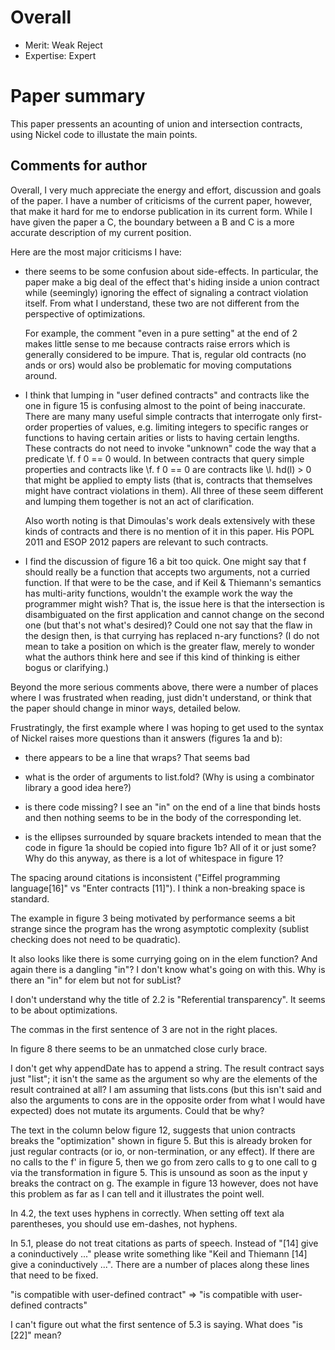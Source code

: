 # Overall

- Merit: Weak Reject
- Expertise: Expert

# Paper summary

This paper pressents an acounting of union and intersection contracts, using Nickel code to illustate the main points.

## Comments for author

Overall, I very much appreciate the energy and effort, discussion and goals of the paper. I have a number of criticisms of the current paper, however, that make it hard for me to endorse publication in its current form. While I have given the paper a C, the boundary between a B and C is a more accurate description of my current position.

Here are the most major criticisms I have:

- there seems to be some confusion about side-effects. In particular, the paper
  make a big deal of the effect that's hiding inside a union contract while
  (seemingly) ignoring the effect of signaling a contract violation itself. From
  what I understand, these two are not different from the perspective of
  optimizations.

  For example, the comment "even in a pure setting" at the end of 2 makes little
  sense to me because contracts raise errors which is generally considered to be
  impure. That is, regular old contracts (no ands or ors) would also be
  problematic for moving computations around.

- I think that lumping in "user defined contracts" and contracts like the one
   in figure 15 is confusing almost to the point of being inaccurate. There are
   many many useful simple contracts that interrogate only first-order
   properties of values, e.g. limiting integers to specific ranges or functions
   to having certain arities or lists to having certain lengths. These contracts
   do not need to invoke "unknown" code the way that a predicate \f. f 0 == 0
   would. In between contracts that query simple properties and contracts like
   \f. f 0 == 0 are contracts like \l. hd(l) > 0 that might be applied to empty
   lists (that is, contracts that themselves might have contract violations in
   them). All three of these seem different and lumping them together is not an
   act of clarification.

   Also worth noting is that Dimoulas's work deals extensively with these kinds
   of contracts and there is no mention of it in this paper. His POPL 2011 and
   ESOP 2012 papers are relevant to such contracts.

- I find the discussion of figure 16 a bit too quick. One might say that f
  should really be a function that accepts two arguments, not a curried
  function. If that were to be the case, and if Keil & Thiemann's semantics has
  multi-arity functions, wouldn't the example work the way the programmer might
  wish? That is, the issue here is that the intersection is disambiguated on
  the first application and cannot change on the second one (but that's not
  what's desired)? Could one not say that the flaw in the design then, is that
  currying has replaced n-ary functions? (I do not mean to take a position on
  which is the greater flaw, merely to wonder what the authors think here and
  see if this kind of thinking is either bogus or clarifying.)

Beyond the more serious comments above, there were a number of places where I was frustrated when reading, just didn't understand, or think that the paper should change in minor ways, detailed below.

Frustratingly, the first example where I was hoping to get used to the syntax of Nickel raises more questions than it answers (figures 1a and b):

- there appears to be a line that wraps? That seems bad

- what is the order of arguments to list.fold? (Why is using a combinator library a good idea here?)

- is there code missing? I see an "in" on the end of a line that binds hosts and then nothing seems to be in the body of the corresponding let.

- is the ellipses surrounded by square brackets intended to mean that the code in figure 1a should be copied into figure 1b? All of it or just some? Why do this anyway, as there is a lot of whitespace in figure 1?

The spacing around citations is inconsistent ("Eiffel programming language[16]" vs "Enter contracts [11]"). I think a non-breaking space is standard.

The example in figure 3 being motivated by performance seems a bit strange since the program has the wrong asymptotic complexity (sublist checking does not need to be quadratic).

It also looks like there is some currying going on in the elem function? And again there is a dangling "in"? I don't know what's going on with this. Why is there an "in" for elem but not for subList?

I don't understand why the title of 2.2 is "Referential transparency". It seems to be about optimizations.

The commas in the first sentence of 3 are not in the right places.

In figure 8 there seems to be an unmatched close curly brace.

I don't get why appendDate has to append a string. The result contract says just "list"; it isn't the same as the argument so why are the elements of the result contrained at all? I am assuming that lists.cons (but this isn't said and also the arguments to cons are in the opposite order from what I would have expected) does not mutate its arguments. Could that be why?

The text in the column below figure 12, suggests that union contracts breaks the "optimization" shown in figure 5. But this is already broken for just regular contracts (or io, or non-termination, or any effect). If there are no calls to the f' in figure 5, then we go from zero calls to g to one call to g via the transformation in figure 5. This is unsound as soon as the input y breaks the contract on g. The example in figure 13 however, does not have this problem as far as I can tell and it illustrates the point well.

In 4.2, the text uses hyphens in correctly. When setting off text ala parentheses, you should use em-dashes, not hyphens.

In 5.1, please do not treat citations as parts of speech. Instead of "[14] give a coninductively ..." please write something like "Keil and Thiemann [14] give a coninductively ...". There are a number of places along these lines that need to be fixed.

"is compatible with user-defined contract" => "is compatible with user-defined contracts"

I can't figure out what the first sentence of 5.3 is saying. What does "is [22]" mean?
